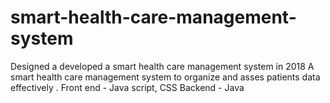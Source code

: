 # smart-health-care-management-system
Designed a developed a smart health care management system in 2018
A smart health care management system to organize and asses patients data effectively .
Front end - Java script, CSS
Backend - Java
